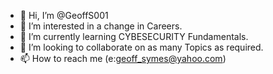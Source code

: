 - 👋 Hi, I’m @GeoffS001
- 👀 I’m interested in a change in Careers.
- 🌱 I’m currently learning CYBESECURITY Fundamentals.
- 💞️ I’m looking to collaborate on as many Topics as required.
- 📫 How to reach me (e:geoff_symes@yahoo.com) 

<!---
GeoffS001/GeoffS001 is a ✨ special ✨ repository because its `README.md` (this file) appears on your GitHub profile.
You can click the Preview link to take a look at your changes.
--->

